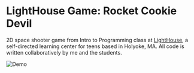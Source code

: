 # LightHouse Game: Rocket Cookie Devil
2D space shooter game from Intro to Programming class at [LightHouse](http://lighthouseholyoke.org/), a self-directed learning center for teens based in Holyoke, MA. All code is written collaboratively by me and the students.

![Demo](/demo.gif?raw=true)
